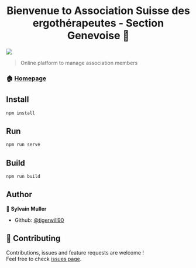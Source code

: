 <h1 align="center">Bienvenue to Association Suisse des ergothérapeutes - Section Genevoise 👋</h1>
<p>
  <img src="https://img.shields.io/badge/version-0.0.3-blue.svg?cacheSeconds=2592000" />
</p>

> Online platform to manage association members

### 🏠 [Homepage](https://ergotherapie-ge.ch)

## Install

```sh
npm install
```

## Run
```sh
npm run serve
```

## Build
```sh
npm run build
```

## Author

👤 **Sylvain Muller**

* Github: [@tigerwill90](https://github.com/tigerwill90)

## 🤝 Contributing

Contributions, issues and feature requests are welcome !<br />Feel free to check [issues page](https://github.com/tigerwill90/ergo-ge-ch/issues).

